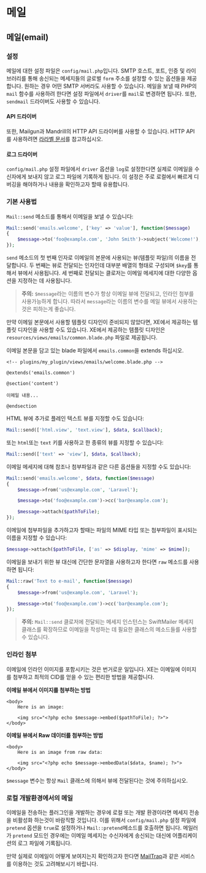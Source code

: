 # 메일

## 메일\(email\)

### 설정

메일에 대한 설정 파일은 `config/mail.php`입니다. SMTP 호스트, 포트, 인증 및 라이브러리를 통해 송신되는 메세지들의 글로벌 `form` 주소를 설정할 수 있는 옵션들을 제공합니다. 원하는 경우 어떤 SMTP 서버라도 사용할 수 있습니다. 메일을 보낼 때 PHP의 `mail` 함수를 사용하려 한다면 설정 파일에서 `driver`를 `mail`로 변경하면 됩니다. 또한, `sendmail` 드라이버도 사용할 수 있습니다.

#### API 드라이버

또한, Mailgun과 Mandrill의 HTTP API 드라이버를 사용할 수 있습니다. HTTP API를 사용하려면 [라라벨 문서](http://xpressengine.github.io/laravel-korean-docs/docs/5.0/mail/)를 참고하십시오.

#### 로그 드라이버

`config/mail.php` 설정 파일에서 `driver` 옵션을 `log`로 설정한다면 실제로 이메일을 수신자에게 보내지 않고 로그 파일에 기록하게 됩니다. 이 설정은 주로 로컬에서 빠르게 디버깅을 해야하거나 내용을 확인하고자 할때 유용합니다.

### 기본 사용법

`Mail::send` 메소드를 통해서 이메일을 보낼 수 있습니다:

```php
Mail::send('emails.welcome', ['key' => 'value'], function($message)
{
    $message->to('foo@example.com', 'John Smith')->subject('Welcome!');
});
```

`send` 메소드의 첫 번째 인자로 이메일의 본문에 사용되는 뷰\(템플릿 파일\)의 이름을 전달합니다. 두 번째는 뷰로 전달되는 인자인데 대부분 배열의 형태로 구성되며 `$key`를 통해서 뷰에서 사용됩니다. 세 번째로 전달되는 클로저는 이메일 메세지에 대한 다양한 옵션을 지정하는 데 사용됩니다.

> **주의:** `$message`라는 이름의 변수가 항상 이메일 뷰에 전달되고, 인라인 첨부를 사용가능하게 합니다. 따라서 `message`라는 이름의 변수를 메일 뷰에서 사용하는 것은 피하는게 좋습니다.

만약 이메일 본문에서 사용할 템플릿 디자인이 준비되지 않았다면, XE에서 제공하는 템플릿 디자인을 사용할 수도 있습니다. XE에서 제공하는 템플릿 디자인은 `resources/views/emails/common.blade.php` 파일로 제공됩니다.

이메일 본문을 담고 있는 blade 파일에서 `emails.common`을 extends 하십시오.

```markup
<!-- plugins/my_plugin/views/emails/welcome.blade.php -->

@extends('emails.common')

@section('content')

이메일 내용...

@endsection
```

HTML 뷰에 추가로 플레인 텍스트 뷰를 지정할 수도 있습니다:

```php
Mail::send(['html.view', 'text.view'], $data, $callback);
```

또는 `html`또는 `text` 키를 사용하고 한 종류의 뷰를 지정할 수 있습니다:

```php
Mail::send(['text' => 'view'], $data, $callback);
```

이메일 메세지에 대해 참조나 첨부파일과 같은 다른 옵션들을 지정할 수도 있습니다:

```php
Mail::send('emails.welcome', $data, function($message)
{
    $message->from('us@example.com', 'Laravel');

    $message->to('foo@example.com')->cc('bar@example.com');

    $message->attach($pathToFile);
});
```

이메일에 첨부파일을 추가하고자 할때는 파일의 MIME 타입 또는 첨부파일이 표시되는 이름을 지정할 수 있습니다:

```php
$message->attach($pathToFile, ['as' => $display, 'mime' => $mime]);
```

이메일을 보내기 위한 뷰 대신에 간단한 문자열을 사용하고자 한다면 `raw` 메소드를 사용하면 됩니다:

```php
Mail::raw('Text to e-mail', function($message)
{
    $message->from('us@example.com', 'Laravel');

    $message->to('foo@example.com')->cc('bar@example.com');
});
```

> **주의:** `Mail::send` 클로저에 전달되는 메세지 인스턴스는 SwiftMailer 메세지 클래스를 확장하므로 이메일을 작성하는 데 필요한 클래스의 메소드들를 사용할 수 있습니다.

### 인라인 첨부

이메일에 인라인 이미지를 포함시키는 것은 번거로운 일입니다. XE는 이메일에 이미지를 첨부하고 최적의 CID를 얻을 수 있는 편리한 방법을 제공합니다.

**이메일 뷰에서 이미지를 첨부하는 방법**

```markup
<body>
    Here is an image:

    <img src="<?php echo $message->embed($pathToFile); ?>">
</body>
```

**이메일 뷰에서 Raw 데이터를 첨부하는 방법**

```markup
<body>
    Here is an image from raw data:

    <img src="<?php echo $message->embedData($data, $name); ?>">
</body>
```

`$message` 변수는 항상 `Mail` 클래스에 의해서 뷰에 전달된다는 것에 주의하십시오.

### 로컬 개발환경에서의 메일

이메일을 전송하는 플러그인을 개발하는 경우에 로컬 또는 개발 환경이라면 메세지 전송을 비활성화 하는것이 바람직할 것입니다. 이를 위해서 `config/mail.php` 설정 파일에 `pretend` 옵션을 `true`로 설정하거나 `Mail::pretend`메소드를 호출하면 됩니다. 메일러가 `pretend` 모드인 경우에는 이메일 메세지는 수신자에게 송신되는 대신에 어플리케이션의 로그 파일에 기록됩니다.

만약 실제로 이메일이 어떻게 보여지는지 확인하고자 한다면 [MailTrap](https://mailtrap.io)과 같은 서비스를 이용하는 것도 고려해보시기 바랍니다.

